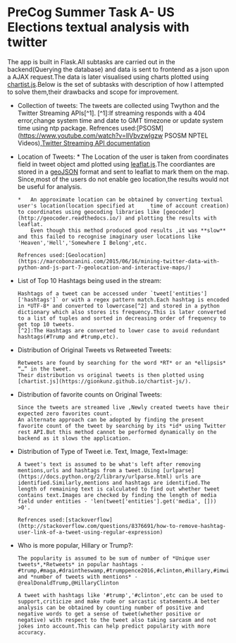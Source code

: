 # PreCog Summer Task A- US Elections textual analysis with twitter

The app is built in Flask.All subtasks are  carried out in the backend(Querying the database) and data is sent to frontend as a json upon a AJAX request.The data is later visualised using charts plotted using [chartist.js](https://gionkunz.github.io/chartist-js/).Below is the set of subtasks with description of how I attempted to solve them,their drawbacks and scope for improvement. 

*	Collection of tweets:
		The tweets are collected using Twython and the Twitter Streaming APIs[^1].
		[^1]:If streaming responds with a 404 error,change system time and date to GMT timezone or update system time using ntp package.
		Refrences used:[PSOSM](https://www.youtube.com/watch?v=lIVbvzwIgzw PSOSM NPTEL Videos),[Twitter Streaming API documentation](https://dev.twitter.com/streaming/overview)

*	Location of Tweets:
		*	The Location of the user is taken from coordinates field in tweet object amd plotted using 
			[leaflat.js](http://leafletjs.com/).The coordiantes are stored in a [geoJSON](http://geojson.org/) format and sent to leaflat to mark them on the map.
			Since,most of the users do not enable geo location,the results would not be useful for analysis.
	
		*	An approximate location can be obtained by converting textual user's location(location specified at 	time of account creation) to coordinates using geocoding libraries like [geocoder](http://geocoder.readthedocs.io/) and plotting the results with leaflat.
			Even though this method produced good results ,it was **slow** and this failed to recognise imaginary user locations like 'Heaven','Hell','Somewhere I Belong',etc.

		Refrences used:[Geolocation](https://marcobonzanini.com/2015/06/16/mining-twitter-data-with-python-and-js-part-7-geolocation-and-interactive-maps/)

*	List of Top 10 Hashtags being used in the stream:

		Hashtags of a tweet can be accessed under `tweet['entities']['hashtags']` or with a regex pattern match.Each hashtag is encoded in *UTF-8* and converted to lowercase[^2] and stored in a python dictionary which also stores its frequency.This is later converted to a list of tuples and sorted in decreasing order of frequency to get top 10 tweets.
		[^2]:The Hashtags are converted to lower case to avoid redundant hashtags(#Trump and #trump,etc).

*	Distribution of Original Tweets vs Retweeted Tweets:
	
		Retweets are found by searching for the word *RT* or an *ellipsis* “…” in the tweet.
		Their distribution vs original tweets is then plotted using [chartist.js](https://gionkunz.github.io/chartist-js/).

*	Distribution of favorite counts on Original Tweets:
		
		Since the tweets are streamed live ,Newly created tweets have their expected zero favorites count.
		An alternate approach can be adopted by finding the present favorite count of the tweet by searching by its *id* using Twitter rest API.But this method cannot be performed dynamically on the backend as it slows the application.

*	Distribution of Type of Tweet i.e. Text, Image, Text+Image:
		
		A tweet's text is assumed to be what's left after removing mentions,urls and hashtags from a tweet.Using [urlparse](https://docs.python.org/2/library/urlparse.html) urls are identified.Similarly,mentions and hashtags are identified.The length of remaining text is calculated to find out whether tweet contains text.Images are checked by finding the length of media field under entities - 'len(tweet['entities'].get('media', [])) >0'.

		Refrences used:[stackoverflow](http://stackoverflow.com/questions/8376691/how-to-remove-hashtag-user-link-of-a-tweet-using-regular-expression)

*	Who is more popular, Hillary or Trump?:
		
		The popularity is assumed to be sum of number of *Unique user tweets*,*Retweets* in popular hashtags -#trump,#maga,#draintheswamp,#trumppence2016,#clinton,#hillary,#imwithher,#strongertogether and *number of tweets with mentions* - @realDonaldTrump,@HillaryClinton
		
		A tweet with hashtags like '#trump','#clinton',etc can be used to support,criticize and make rude or sarcastic statements.A better analysis can be obtained by counting number of positive and negative words to get a sense of tweet(whether positive or negative) with respect to the tweet also taking sarcasm and not jokes into account.This can help predict popularity with more accuracy.

